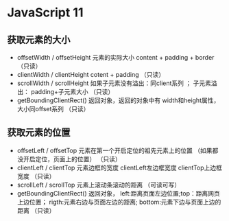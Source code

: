 # JavaScript 11
## 获取元素的大小
* offsetWidth / offsetHeight    元素的实际大小  content + padding + border  （只读）
* clientWidth  / clientHeight   cotent + padding （只读）
* scrollWidth / scrollHeight    如果子元素没有溢出：同client系列 ；  子元素溢出： padding+子元素大小 （只读）
* getBoundingClientRect()   返回对象，返回的对象中有 width和height属性，大小同offset系列 （只读）


## 获取元素的位置
* offsetLeft /  offsetTop    元素在第一个开启定位的祖先元素上的位置 （如果都没开启定位，页面上的位置） （只读）
* clientLeft / clientTop     元素边框的宽度 clientLeft左边框宽度 clientTop上边框宽度 （只读）
* scrollLeft / scrollTop     元素上滚动条滚动的距离 （可读可写）
* getBoundingClientRect()    返回对象， left:距离页面左边位置;top：距离网页上边位置； rigth:元素右边与页面左边的距离;  bottom:元素下边与页面上边的距离 （只读）

